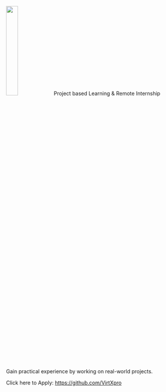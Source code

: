 <img src="https://github.com/DARJYO/virtXpro/blob/main/img/vxp.svg" height="25%" width="25%">    
Project based Learning &amp; Remote Internship

Gain practical experience by working on real-world projects. 

Click here to Apply: https://github.com/VirtXpro
